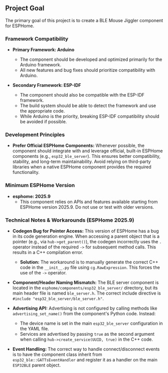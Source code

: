 ## Project Goal

The primary goal of this project is to create a BLE Mouse Jiggler component for ESPHome.

### Framework Compatibility

- **Primary Framework: Arduino**
  - The component should be developed and optimized primarily for the Arduino framework.
  - All new features and bug fixes should prioritize compatibility with Arduino.

- **Secondary Framework: ESP-IDF**
  - The component should also be compatible with the ESP-IDF framework.
  - The build system should be able to detect the framework and use the appropriate code.
  - While Arduino is the priority, breaking ESP-IDF compatibility should be avoided if possible.

### Development Principles

- **Prefer Official ESPHome Components:** Whenever possible, the component should integrate with and leverage official, built-in ESPHome components (e.g., `esp32_ble_server`). This ensures better compatibility, stability, and long-term maintainability. Avoid relying on third-party libraries when a native ESPHome component provides the required functionality.

### Minimum ESPHome Version

- **esphome: 2025.9**
  - This component relies on APIs and features available starting from ESPHome version 2025.9. Do not use or test with older versions.

### Technical Notes & Workarounds (ESPHome 2025.9)

- **Codegen Bug for Pointer Access:** This version of ESPHome has a bug in its code generation engine. When accessing a parent object that is a pointer (e.g., via `hub->get_parent()`), the codegen incorrectly uses the `.` operator instead of the required `->` for subsequent method calls. This results in a C++ compilation error.
  - **Solution:** The workaround is to manually generate the correct C++ code in the `__init__.py` file using `cg.RawExpression`. This forces the use of the `->` operator.

- **Component/Header Naming Mismatch:** The BLE server component is located in the `esphome/components/esp32_ble_server/` directory, but its main header file is named `ble_server.h`. The correct include directive is `#include "esp32_ble_server/ble_server.h"`.

- **Advertising API:** Advertising is not configured by calling methods like `advertising_set_name()` from the component's Python code. Instead:
  - The device name is set in the main `esp32_ble_server` configuration in the YAML file.
  - Services are advertised by passing `true` as the second argument when calling `hub->create_service(UUID, true)` in the C++ code.

- **Event Handling:** The correct way to handle connect/disconnect events is to have the component class inherit from `esp32_ble::GATTsEventHandler` and register it as a handler on the main `ESP32BLE` parent object.
